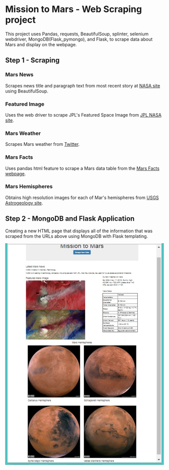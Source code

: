 # Mission to Mars - Web Scraping project

This project uses Pandas, requests, BeautifulSoup, splinter, selenium webdriver, MongoDB(Flask_pymongo), and Flask, to scrape data about Mars and display on the webpage.

## Step 1 - Scraping

### Mars News
Scrapes news title and paragraph text from most recent story at [NASA site](https://mars.nasa.gov/news/) using BeautifulSoup.

### Featured Image
Uses the web driver to scrape JPL's Featured Space Image from [JPL NASA site](https://www.jpl.nasa.gov/spaceimages/?search=&category=Mars). 

### Mars Weather
Scrapes Mars weather from [Twitter](https://twitter.com/marswxreport?lang=en0).

### Mars Facts
Uses pandas html feature to scrape a Mars data table from the [Mars Facts webpage](http://space-facts.com/mars/).

### Mars Hemispheres
Obtains high resolution images for each of Mar's hemispheres from [USGS Astrogeology site](https://astrogeology.usgs.gov/search/results?q=hemisphere+enhanced&k1=target&v1=Mars).


## Step 2 - MongoDB and Flask Application
Creating a new HTML page that displays all of the information that was scraped from the URLs above using MongoDB with Flask templating.

![My version of the Assignment](mission_to_mars.jpg)